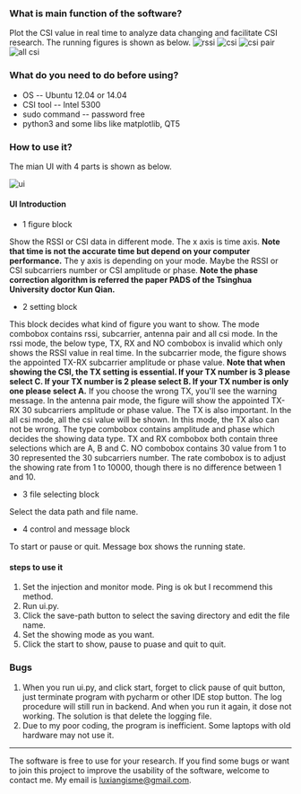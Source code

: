 ### What is main function of the software?
Plot the CSI value in real time to analyze data changing and facilitate CSI research.
The running figures is shown as below.
![rssi](https://github.com/luxiangx/CSIPlotter/blob/master/images/rssi.png)
![csi](https://github.com/luxiangx/CSIPlotter/blob/master/images/subcarrier.png)
![csi pair](https://github.com/luxiangx/CSIPlotter/blob/master/images/antenna.png)
![all csi](https://github.com/luxiangx/CSIPlotter/blob/master/images/all.png)

### What do you need to do before using?
- OS -- Ubuntu 12.04 or 14.04
- CSI tool -- Intel 5300
- sudo command -- password free
- python3 and some libs like matplotlib, QT5

### How to use it?
The mian UI with 4 parts is shown as below.

![ui](https://github.com/luxiangx/CSIPlotter/blob/master/images/ui.png)

#### UI Introduction
- 1 figure block

Show the RSSI or CSI data in different mode. The x axis is time axis. 
**Note that time is not the accurate time but depend on your computer performance.**
The y axis is depending on your mode. Maybe the RSSI or CSI subcarriers number or CSI amplitude or phase.
**Note the phase correction algorithm is referred the paper PADS of the Tsinghua University doctor Kun Qian.**
- 2 setting block

This block decides what kind of figure you want to show. The mode combobox contains rssi, subcarrier, antenna pair and all csi mode.
In the rssi mode, the below type, TX, RX and NO combobox is invalid which only shows the RSSI value in real time.
In the subcarrier mode, the figure shows the appointed TX-RX subcarrier amplitude or phase value.
**Note that when showing the CSI, the TX setting is essential. If your TX number is 3 please select C. If your TX number is 2 please select B.
If your TX number is only one please select A.** If you choose the wrong TX, you'll see the warning message.
In the antenna pair mode, the figure will show the appointed TX-RX 30 subcarriers amplitude or phase value. The TX is also important.
In the all csi mode, all the csi value will be shown. In this mode, the TX also can not be wrong.
The type combobox contains amplitude and phase which decides the showing data type. TX and RX combobox both contain three selections which are A, B and C. 
NO combobox contains 30 value from 1 to 30 represented the 30 subcarriers number. The rate combobox is to adjust the showing rate from 1 to 10000, though there is no difference between 1 and 10. 

- 3 file selecting block

Select the data path and file name.
- 4 control and message block

To start or pause or quit. Message box shows the running state.

#### steps to use it
1. Set the injection and monitor mode. Ping is ok but I recommend this method.
2. Run ui.py.
3. Click the save-path button to select the saving directory and edit the file name.
4. Set the showing mode as you want.
5. Click the start to show, pause to puase and quit to quit.

### Bugs
1. When you run ui.py, and click start, forget to click pause of quit button, just terminate program with pycharm or other IDE stop button.
The log procedure will still run in backend. And when you run it again, it dose not working. The solution is that delete the logging file.
2. Due to my poor coding, the program is  inefficient. Some laptops with old hardware may not use it.

-------
The software is free to use for your research. If you find some bugs or want to join this project to improve the usability of the software, welcome to contact me.
My email is <luxiangisme@gmail.com>. 
